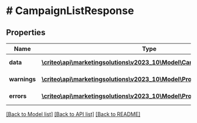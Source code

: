 # # CampaignListResponse

## Properties

Name | Type | Description | Notes
------------ | ------------- | ------------- | -------------
**data** | [**\criteo\api\marketingsolutions\v2023_10\Model\CampaignReadResource[]**](CampaignReadResource.md) |  | [optional] [readonly]
**warnings** | [**\criteo\api\marketingsolutions\v2023_10\Model\ProblemDetails[]**](ProblemDetails.md) |  | [optional] [readonly]
**errors** | [**\criteo\api\marketingsolutions\v2023_10\Model\ProblemDetails[]**](ProblemDetails.md) |  | [optional] [readonly]

[[Back to Model list]](../../README.md#models) [[Back to API list]](../../README.md#endpoints) [[Back to README]](../../README.md)
